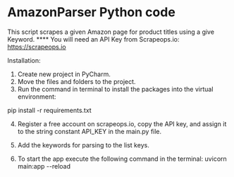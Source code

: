 # AmazonParser Python code
 This script scrapes a given Amazon page for product titles using a give Keyword.
 **** You will need an API Key from Scrapeops.io:  https://scrapeops.io

 Installation:

1. Create new project in PyCharm.
2. Move the files and folders to the project.
3. Run the command in terminal to install the packages into the virtual environment:

pip install -r requirements.txt

4. Register a free account on scrapeops.io, copy the API key, and assign it to the string constant API_KEY in the main.py file.

5. Add the keywords for parsing to the list keys.

6. To start the app execute the following command in the terminal:  uvicorn main:app --reload


